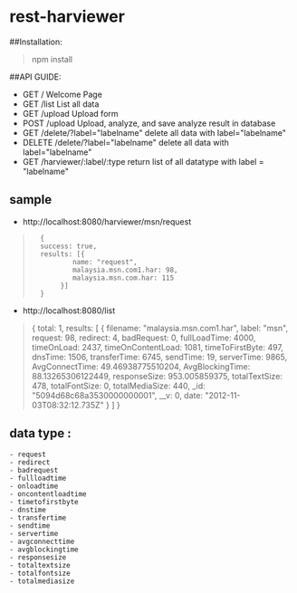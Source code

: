 rest-harviewer
==============

##Installation:
   > npm install

##API GUIDE:

- GET		/				Welcome Page
- GET		/list				List all data
- GET		/upload				Upload form
- POST		/upload				Upload, analyze, and save analyze result in database
- GET		/delete/?label="labelname"	delete all data with label="labelname"
- DELETE	/delete/?label="labelname"	delete all data with label="labelname"
- GET		/harviewer/:label/:type		return list of all datatype with label = "labelname"


## sample
- http://localhost:8080/harviewer/msn/request

> 		{
>		success: true,
>		results: [{
> 				name: "request",
>				malaysia.msn.com1.har: 98,
>				malaysia.msn.com.har: 115
>			 }]
>		}


- http://localhost:8080/list
>{
>total: 1,
>results: [
>         {
>           filename: "malaysia.msn.com1.har",
>           label: "msn",
>           request: 98,
>           redirect: 4,
>           badRequest: 0,
>           fullLoadTime: 4000,
>           timeOnLoad: 2437,
>           timeOnContentLoad: 1081,
>           timeToFirstByte: 497,
>           dnsTime: 1506,
>           transferTime: 6745,
>           sendTime: 19,
>           serverTime: 9865,
>           AvgConnectTime: 49.46938775510204,
>           AvgBlockingTime: 88.13265306122449,
>           responseSize: 953.005859375,
>           totalTextSize: 478,
>           totalFontSize: 0,
>           totalMediaSize: 440,
>           _id: "5094d68c68a3530000000001",
>           __v: 0,
>           date: "2012-11-03T08:32:12.735Z"
>       }
>       ]
>}

## data type :
    - request
	- redirect
	- badrequest
    - fullloadtime
    - onloadtime
    - oncontentloadtime
    - timetofirstbyte
    - dnstime
    - transfertime
    - sendtime
    - servertime
    - avgconnecttime
    - avgblockingtime
	- responsesize
    - totaltextsize
    - totalfontsize
    - totalmediasize